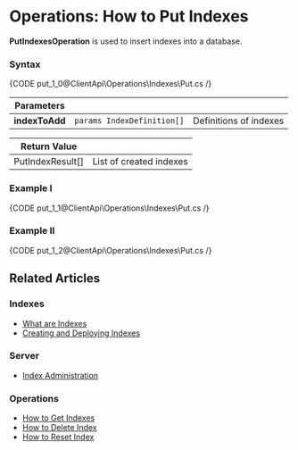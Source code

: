 # Operations: How to Put Indexes

**PutIndexesOperation** is used to insert indexes into a database.

### Syntax

{CODE put_1_0@ClientApi\Operations\Indexes\Put.cs /}

| Parameters | | |
| ------------- | ------------- | ----- |
| **indexToAdd** | `params IndexDefinition[]` | Definitions of indexes |

| Return Value | |
| ------------- | ----- |
| PutIndexResult[] | List of created indexes |

### Example I

{CODE put_1_1@ClientApi\Operations\Indexes\Put.cs /}

### Example II

{CODE put_1_2@ClientApi\Operations\Indexes\Put.cs /}

## Related Articles

### Indexes

- [What are Indexes](../../../../indexes/what-are-indexes)
- [Creating and Deploying Indexes](../../../../indexes/creating-and-deploying)

### Server

- [Index Administration](../../../../server/administration/index-administration)

### Operations

- [How to Get Indexes](../../../../client-api/operations/maintenance/indexes/get-indexes)
- [How to Delete Index](../../../../client-api/operations/maintenance/indexes/delete-index)
- [How to Reset Index](../../../../client-api/operations/maintenance/indexes/reset-index)
